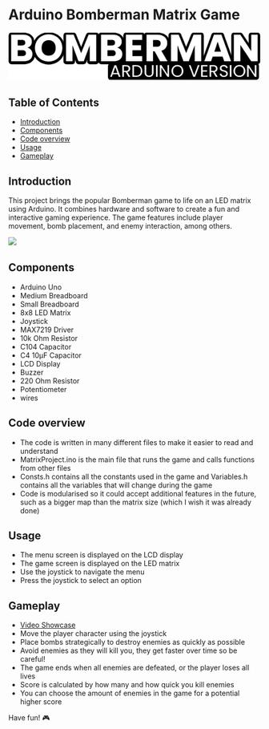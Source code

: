 # Arduino Bomberman Matrix Game

![Bomberman Matrix Game](src/bomberman-logo.png)

## Table of Contents

- [Introduction](#introduction)
- [Components](#components)
- [Code overview](#code-overview)
- [Usage](#usage)
- [Gameplay](#gameplay)

## Introduction

This project brings the popular Bomberman game to life on an LED matrix using Arduino. It combines hardware and software to create a fun and interactive gaming experience. The game features include player movement, bomb placement, and enemy interaction, among others.

![](src/gameplay.gif)

## Components

- Arduino Uno
- Medium Breadboard
- Small Breadboard
- 8x8 LED Matrix
- Joystick
- MAX7219 Driver
- 10k Ohm Resistor
- C104 Capacitor
- C4 10μF Capacitor
- LCD Display
- Buzzer
- 220 Ohm Resistor
- Potentiometer
- wires

## Code overview

- The code is written in many different files to make it easier to read and understand
- MatrixProject.ino is the main file that runs the game and calls functions from other files
- Consts.h contains all the constants used in the game and Variables.h contains all the variables that will change during the game
- Code is modularised so it could accept additional features in the future, such as a bigger map than the matrix size (which I wish it was already done)

## Usage

- The menu screen is displayed on the LCD display
- The game screen is displayed on the LED matrix
- Use the joystick to navigate the menu
- Press the joystick to select an option

## Gameplay

- [Video Showcase](https://www.youtube.com/watch?v=QRQNpLwF-fY)
- Move the player character using the joystick
- Place bombs strategically to destroy enemies as quickly as possible
- Avoid enemies as they will kill you, they get faster over time so be careful!
- The game ends when all enemies are defeated, or the player loses all lives
- Score is calculated by how many and how quick you kill enemies
- You can choose the amount of enemies in the game for a potential higher score

Have fun! 🎮